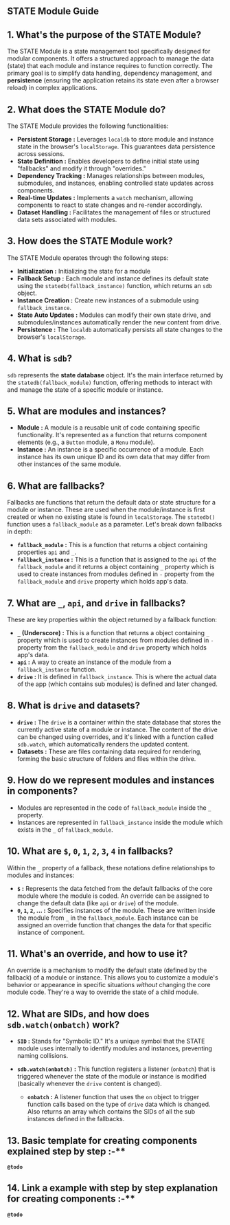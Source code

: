 ## STATE Module Guide

## 1. What's the purpose of the STATE Module?

  The STATE Module is a state management tool specifically designed for modular components. It offers a structured approach to manage the data (state) that each module and instance requires to function correctly. The primary goal is to simplify data handling, dependency management, and **persistence** (ensuring the application retains its state even after a browser reload) in complex applications.

## 2. What does the STATE Module do?

  The STATE Module provides the following functionalities:

  - **Persistent Storage :** Leverages `localdb` to store module and instance state in the browser's `localStorage`. This guarantees data persistence across sessions.
  - **State Definition :** Enables developers to define initial state using "fallbacks" and modify it through "overrides."
  - **Dependency Tracking :** Manages relationships between modules, submodules, and instances, enabling controlled state updates across components.
  - **Real-time Updates :** Implements a `watch` mechanism, allowing components to react to state changes and re-render accordingly.
  - **Dataset Handling :** Facilitates the management of files or structured data sets associated with modules.

## 3. How does the STATE Module work?

  The STATE Module operates through the following steps:

  - **Initialization :** Initializing the state for a module
  - **Fallback Setup :** Each module and instance defines its default state using the `statedb(fallback_instance)` function, which returns an `sdb` object.
  - **Instance Creation :** Create new instances of a submodule using `fallback_instance`.
  - **State Auto Updates :** Modules can modify their own state drive, and submodules/instances automatically render the new content from drive.
  - **Persistence :** The `localdb` automatically persists all state changes to the browser's `localStorage`.

## 4. What is `sdb`?

  `sdb` represents the **state database** object. It's the main interface returned by the `statedb(fallback_module)` function, offering methods to interact with and manage the state of a specific module or instance.

## 5. What are modules and instances?

  - **Module :** A module is a reusable unit of code containing specific functionality. It's represented as a function that returns component elements (e.g., a `Button` module, a `Menu` module).
  - **Instance :** An instance is a specific occurrence of a module. Each instance has its own unique ID and its own data that may differ from other instances of the same module.

## 6. What are fallbacks?

  Fallbacks are functions that return the default data or state structure for a module or instance. These are used when the module/instance is first created or when no existing state is found in `localStorage`. The `statedb()` function uses a `fallback_module` as a parameter. Let's break down fallbacks in depth:
  - **`fallback_module` :** This is a function that returns a object containing properties `api` and `_`.
  - **`fallback_instance` :** This is a function that is assigned to the `api` of the `fallback_module` and it returns a object containing `_` property which is used to create instances from modules defined in `-` property from the `fallback_module` and `drive` property which holds app's data.

## 7. What are `_`, `api`, and `drive` in fallbacks?

  These are key properties within the object returned by a fallback function:

  - **`_` (Underscore) :** This is a function that returns a object containing `_` property which is used to create instances from modules defined in `-` property from the `fallback_module` and `drive` property which holds app's data.
  - **`api` :** A way to create an instance of the module from a `fallback_instance` function.
  - **`drive` :** It is defined in `fallback_instance`. This is where the actual data of the app (which contains sub modules) is defined and later changed.

## 8. What is `drive` and datasets?

  - **`drive` :** The `drive` is a container within the state database that stores the currently active state of a module or instance. The content of the drive can be changed using overrides, and it's linked with a function called `sdb.watch`, which automatically renders the updated content.
  - **Datasets :** These are files containing data required for rendering, forming the basic structure of folders and files within the drive.

## 9. How do we represent modules and instances in components?

  - Modules are represented in the code of `fallback_module` inside the `_` property.
  - Instances are represented in `fallback_instance` inside the module which exists in the `_` of `fallback_module`.

## 10. What are `$`, `0`, `1`, `2`, `3`, `4` in fallbacks?

  Within the `_` property of a fallback, these notations define relationships to modules and instances:

  - **`$` :** Represents the data fetched from the default fallbacks of the core module where the module is coded. An override can be assigned to change the default data (like `api` or `drive`) of the module.
  - **`0`, `1`, `2`, ... :** Specifies instances of the module. These are written inside the module from `_` in the `fallback_module`. Each instance can be assigned an override function that changes the data for that specific instance of component.

## 11. What's an override, and how to use it?

  An override is a mechanism to modify the default state (defined by the fallback) of a module or instance. This allows you to customize a module's behavior or appearance in specific situations *without* changing the core module code. They're a way to override the state of a child module.

## 12. What are SIDs, and how does `sdb.watch(onbatch)` work?

  - **`SID` :** Stands for "Symbolic ID." It's a unique symbol that the STATE module uses internally to identify modules and instances, preventing naming collisions.
  - **`sdb.watch(onbatch)` :** This function registers a listener (`onbatch`) that is triggered whenever the state of the module or instance is modified (basically whenever the `drive` content is changed).

    * **`onbatch` :** A listener function that uses the `on` object to trigger function calls based on the type of `drive` data which is changed. Also returns an array which contains the SIDs of all the sub instances defined in the fallbacks.

## 13. Basic template for creating components explained step by step :-**

  **`@todo`**

## 14. Link a example with step by step explanation for creating components :-**

  **`@todo`**